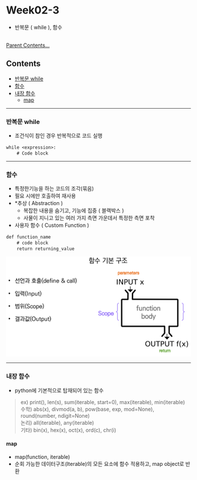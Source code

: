 # Week02-3
-   반복문 ( while ), 함수

<br>[Parent Contents...](../../README.md/#til-today-i-learned)

## Contents
- [반복문 while](#반복문-while)
- [함수](#함수)
- [내장 함수](#내장-함수)
  * [map](#map)

---

### 반복문 while
-   조건식이 참인 경우 반복적으로 코드 실행
```
while <expression>:
    # Code block
```

---

### 함수
-   특정한기능을 하는 코드의 조각(묶음)
-   필요 시에만 호출하여 재사용
-   *추상 ( Abstraction )
    - 복잡한 내용을 숨기고, 기능에 집중 ( 블랙박스 )
    - 사물이 지니고 있는 여러 가지 측면 가운데서 특정한 측면 포착
-   사용자 함수 ( Custom Function )
```
def function_name
    # code block
    return returning_value
```
![함수 정리](img/01.png)

---

### 내장 함수
-   python에 기본적으로 탑재되어 있는 함수
> ex) print(), len(s), sum(iterable, start=0), max(iterable), min(iterable)
<br>수학) abs(x), divmod(a, b), pow(base, exp, mod=None), round(number, ndigit=None)
<br>논리) all(iterable), any(iterable)
<br>기타) bin(x), hex(x), oct(x), ord(c), chr(i)

#### map
-   map(function, iterable)
-   순회 가능한 데이터구조(Iterable)의 모든 요소에 함수 적용하고, map object로 반환